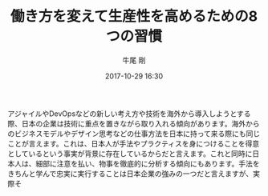 ﻿---
title: 働き方を変えて生産性を高めるための8つの習慣
description: "働き方を変えて生産性を高めるための8つの習慣"
date: 2017-10-29 16:30
sessionlevel: 50
author: 牛尾 剛
co_author: Rochelle Koppe
category: sessions
---
アジャイルやDevOpsなどの新しい考え方や技術を海外から導入しようとする際、日本の企業は技術に重点を置きながら取り入れる傾向があります。海外からのビジネスモデルやデザイン思考などの仕事方法を日本に持って来る際にも同じことが言えます。これは、日本人が手法やプラクティスを身につけることを得意としているという事実が背景に存在しているからだと言えます。これと同時に日本人は、細部に注意を払い、物事を徹底的に分析する傾向にもあります。手法をきちんと学んで忠実に実行することは日本企業の強みの一つだと言えますが、実際そ
